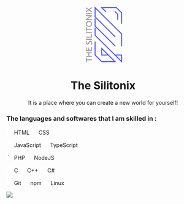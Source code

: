 <div id="header" align="center" background="#000">
  <img width="100px" src="https://github.com/Silitonix/Silitonix/raw/main/logo-dark.svg">
  <h1 color="#00FF00">The Silitonix</h1>
  <p>It is a place where you can create a new world for yourself!</p>
</div>

<h3>The languages and softwares that I am skilled in :</h3>
<div >
  <p>
<span title="Any one know it a markup language"><img width="16" src="https://github.com/catppuccin/vscode-icons/raw/main/icons/html.svg"> HTML <span>
<span title="Just brush your hair !"><img width="16" src="https://github.com/catppuccin/vscode-icons/raw/main/icons/css.svg"> CSS <span>
  </p><p>
<span title="Can you find better ?"><img width="16" src="https://github.com/catppuccin/vscode-icons/raw/main/icons/javascript.svg"> JavaScript <span>
<span title="It is Better :)"><img width="16" src="https://github.com/catppuccin/vscode-icons/raw/main/icons/typescript.svg"> TypeScript <span>
  </p><p>
<span title="it heavy :|"><img width="16" src="https://github.com/catppuccin/vscode-icons/raw/main/icons/php.svg"> PHP <span>
<span title="Fast for my games"><img width="16" src="https://github.com/catppuccin/vscode-icons/raw/main/icons/package_json.svg"> NodeJS <span>
  </p>
  <p title="Hard Family">
<span><img width="16" src="https://github.com/catppuccin/vscode-icons/raw/main/icons/c.svg"> C<span>
<span><img width="16" src="https://github.com/catppuccin/vscode-icons/raw/main/icons/cpp.svg"> C++<span>
<span><img width="16" src="https://github.com/catppuccin/vscode-icons/raw/main/icons/csharp.svg"> C#<span>
  </p>
  
  <p>
<span><img width="16" src="https://github.com/catppuccin/vscode-icons/raw/main/icons/git.svg"> Git<span>
<span><img width="16" src="https://github.com/catppuccin/vscode-icons/raw/main/icons/npm.svg"> npm<span>
<span title="My best friend is Ubuntu"><img width="16" src="https://github.com/catppuccin/vscode-icons/raw/main/icons/bat.svg"> Linux<span>
  </p>
</div>

![](https://komarev.com/ghpvc/?username=silitonix)
